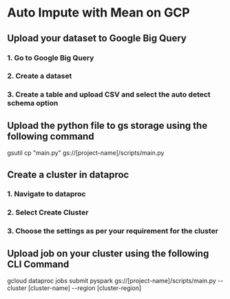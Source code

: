 # Auto Impute with Mean on GCP

## Upload your dataset to Google Big Query
### 1. Go to Google Big Query
### 2. Create a dataset
### 3. Create a table and upload CSV and select the auto detect schema option

## Upload the python file to gs storage using the following command
gsutil cp "main.py" gs://[project-name]/scripts/main.py 

## Create a cluster in dataproc
### 1. Navigate to dataproc
### 2. Select Create Cluster
### 3. Choose the settings as per your requirement for the cluster

## Upload job on your cluster using the following CLI Command
gcloud dataproc jobs submit pyspark gs://[project-name]/scripts/main.py --cluster [cluster-name] --region [cluster-region]
